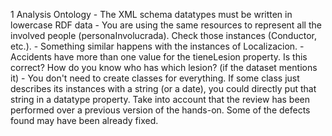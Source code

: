 1
    Analysis
    Ontology
        - The XML schema datatypes must be written in lowercase
    RDF data
        - You are using the same resources to represent all the involved people (personaInvolucrada). Check those instances (Conductor, etc.).
        - Something similar happens with the instances of Localizacion.
        - Accidents have more than one value for the tieneLesion property. Is this correct? How do you know who has which lesion? (if the dataset mentions it)
        - You don't need to create classes for everything. If some class just describes its instances with a string (or a date), you could directly put that string in a datatype property.
    Take into account that the review has been performed over a previous version of the hands-on. Some of the defects found may have been already fixed.
